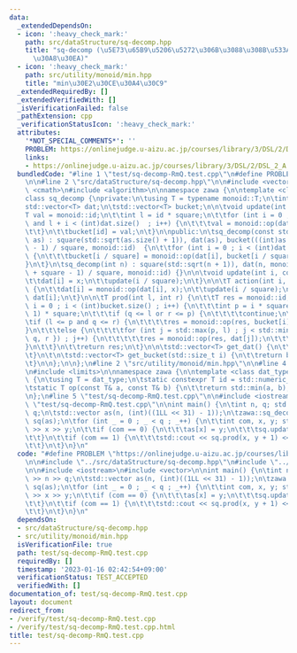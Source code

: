 ```yaml
---
data:
  _extendedDependsOn:
  - icon: ':heavy_check_mark:'
    path: src/dataStructure/sq-decomp.hpp
    title: "sq-decomp (\u5E73\u65B9\u5206\u5272\u306B\u3088\u308B\u533A\u9593\u30AF\
      \u30A8\u30EA)"
  - icon: ':heavy_check_mark:'
    path: src/utility/monoid/min.hpp
    title: "min\u30E2\u30CE\u30A4\u30C9"
  _extendedRequiredBy: []
  _extendedVerifiedWith: []
  _isVerificationFailed: false
  _pathExtension: cpp
  _verificationStatusIcon: ':heavy_check_mark:'
  attributes:
    '*NOT_SPECIAL_COMMENTS*': ''
    PROBLEM: https://onlinejudge.u-aizu.ac.jp/courses/library/3/DSL/2/DSL_2_A
    links:
    - https://onlinejudge.u-aizu.ac.jp/courses/library/3/DSL/2/DSL_2_A
  bundledCode: "#line 1 \"test/sq-decomp-RmQ.test.cpp\"\n#define PROBLEM \"https://onlinejudge.u-aizu.ac.jp/courses/library/3/DSL/2/DSL_2_A\"\
    \n\n#line 2 \"src/dataStructure/sq-decomp.hpp\"\n\n#include <vector>\n#include\
    \ <cmath>\n#include <algorithm>\n\nnamespace zawa {\n\ntemplate <class monoid>\n\
    class sq_decomp {\nprivate:\n\tusing T = typename monoid::T;\n\tint square;\n\t\
    std::vector<T> dat;\n\tstd::vector<T> bucket;\n\n\tvoid update(int id) {\n\t\t\
    T val = monoid::id;\n\t\tint l = id * square;\n\t\tfor (int i = 0 ; i < square\
    \ and l + i < (int)dat.size()  ; i++) {\n\t\t\tval = monoid::op(dat[l + i], val);\n\
    \t\t}\n\t\tbucket[id] = val;\n\t}\n\npublic:\n\tsq_decomp(const std::vector<T>&\
    \ as) : square(std::sqrt(as.size() + 1)), dat(as), bucket(((int)as.size() + square\
    \ - 1) / square, monoid::id)  {\n\t\tfor (int i = 0 ; i < (int)dat.size() ; i++)\
    \ {\n\t\t\tbucket[i / square] = monoid::op(dat[i], bucket[i / square]);\n\t\t\
    }\n\t}\n\tsq_decomp(int n) : square(std::sqrt(n + 1)), dat(n, monoid::id), bucket((n\
    \ + square - 1) / square, monoid::id) {}\n\n\tvoid update(int i, const T& x) {\n\
    \t\tdat[i] = x;\n\t\tupdate(i / square);\n\t}\n\n\tT action(int i, const T& x)\
    \ {\n\t\tdat[i] = monoid::op(dat[i], x);\n\t\tupdate(i / square);\n\t\treturn\
    \ dat[i];\n\t}\n\n\tT prod(int l, int r) {\n\t\tT res = monoid::id;\n\t\tfor (int\
    \ i = 0 ; i < (int)bucket.size() ; i++) {\n\t\t\tint p = i * square, q = (i +\
    \ 1) * square;\n\t\t\tif (q <= l or r <= p) {\n\t\t\t\tcontinue;\n\t\t\t}\n\t\t\
    \tif (l <= p and q <= r) {\n\t\t\t\tres = monoid::op(res, bucket[i]);\n\t\t\t\
    }\n\t\t\telse {\n\t\t\t\tfor (int j = std::max(p, l) ; j < std::min({ (int)dat.size(),\
    \ q, r }) ; j++) {\n\t\t\t\t\tres = monoid::op(res, dat[j]);\n\t\t\t\t}\n\t\t\t\
    }\n\t\t}\n\t\treturn res;\n\t}\n\n\tstd::vector<T> get_dat() {\n\t\treturn dat;\n\
    \t}\n\t\n\tstd::vector<T> get_bucket(std::size_t i) {\n\t\treturn bucket[i];\n\
    \t}\n\n};\n\n};\n#line 2 \"src/utility/monoid/min.hpp\"\n\n#line 4 \"src/utility/monoid/min.hpp\"\
    \n#include <limits>\n\nnamespace zawa {\n\ntemplate <class dat_type>\nstruct min_monoid\
    \ {\n\tusing T = dat_type;\n\tstatic constexpr T id = std::numeric_limits<T>::max();\n\
    \tstatic T op(const T& a, const T& b) {\n\t\treturn std::min(a, b);\n\t}\n};\n\
    \n};\n#line 5 \"test/sq-decomp-RmQ.test.cpp\"\n\n#include <iostream>\n#line 8\
    \ \"test/sq-decomp-RmQ.test.cpp\"\n\nint main() {\n\tint n, q; std::cin >> n >>\
    \ q;\n\tstd::vector as(n, (int)((1LL << 31) - 1));\n\tzawa::sq_decomp<zawa::min_monoid<int>>\
    \ sq(as);\n\tfor (int _ = 0 ; _ < q ; _++) {\n\t\tint com, x, y; std::cin >> com\
    \ >> x >> y;\n\t\tif (com == 0) {\n\t\t\tas[x] = y;\n\t\t\tsq.update(x, as[x]);\n\
    \t\t}\n\t\tif (com == 1) {\n\t\t\tstd::cout << sq.prod(x, y + 1) << std::endl;\n\
    \t\t}\n\t}\n}\n"
  code: "#define PROBLEM \"https://onlinejudge.u-aizu.ac.jp/courses/library/3/DSL/2/DSL_2_A\"\
    \n\n#include \"../src/dataStructure/sq-decomp.hpp\"\n#include \"../src/utility/monoid/min.hpp\"\
    \n\n#include <iostream>\n#include <vector>\n\nint main() {\n\tint n, q; std::cin\
    \ >> n >> q;\n\tstd::vector as(n, (int)((1LL << 31) - 1));\n\tzawa::sq_decomp<zawa::min_monoid<int>>\
    \ sq(as);\n\tfor (int _ = 0 ; _ < q ; _++) {\n\t\tint com, x, y; std::cin >> com\
    \ >> x >> y;\n\t\tif (com == 0) {\n\t\t\tas[x] = y;\n\t\t\tsq.update(x, as[x]);\n\
    \t\t}\n\t\tif (com == 1) {\n\t\t\tstd::cout << sq.prod(x, y + 1) << std::endl;\n\
    \t\t}\n\t}\n}\n"
  dependsOn:
  - src/dataStructure/sq-decomp.hpp
  - src/utility/monoid/min.hpp
  isVerificationFile: true
  path: test/sq-decomp-RmQ.test.cpp
  requiredBy: []
  timestamp: '2023-01-16 02:42:54+09:00'
  verificationStatus: TEST_ACCEPTED
  verifiedWith: []
documentation_of: test/sq-decomp-RmQ.test.cpp
layout: document
redirect_from:
- /verify/test/sq-decomp-RmQ.test.cpp
- /verify/test/sq-decomp-RmQ.test.cpp.html
title: test/sq-decomp-RmQ.test.cpp
---
```

